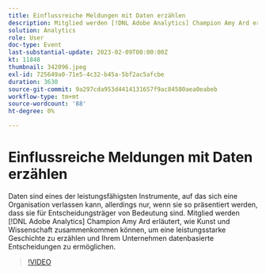 ```yaml
---
title: Einflussreiche Meldungen mit Daten erzählen
description: Mitglied werden [!DNL Adobe Analytics] Champion Amy Ard erläutert, wie Kunst und Wissenschaft zusammenkommen können, um eine leistungsstarke Geschichte zu erzählen und Ihrem Unternehmen datenbasierte Entscheidungen zu ermöglichen.
solution: Analytics
role: User
doc-type: Event
last-substantial-update: 2023-02-09T00:00:00Z
kt: 11848
thumbnail: 342096.jpeg
exl-id: 725649a0-71e5-4c32-b45a-5bf2ac5afcbe
duration: 3630
source-git-commit: 9a297cda953d4414131657f9ac84580aea0eabeb
workflow-type: tm+mt
source-wordcount: '88'
ht-degree: 0%

---
```


# Einflussreiche Meldungen mit Daten erzählen

Daten sind eines der leistungsfähigsten Instrumente, auf das sich eine Organisation verlassen kann, allerdings nur, wenn sie so präsentiert werden, dass sie für Entscheidungsträger von Bedeutung sind. Mitglied werden [!DNL Adobe Analytics] Champion Amy Ard erläutert, wie Kunst und Wissenschaft zusammenkommen können, um eine leistungsstarke Geschichte zu erzählen und Ihrem Unternehmen datenbasierte Entscheidungen zu ermöglichen.

>[!VIDEO](https://video.tv.adobe.com/v/342096/?quality=12&learn=on)
